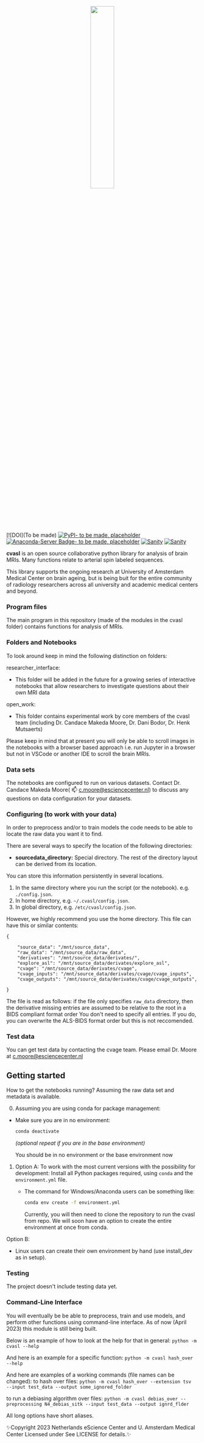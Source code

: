 <p align="center">
    <img style="width: 35%; height: 35%" src="cv_asl_logo.png">
</p>

[![DOI](To be made)
[![PyPI- to be made, placeholder](https://img.shields.io/pypi/v/cvasl.svg)](https://pypi.python.org/pypi/cvasl/)
[![Anaconda-Server Badge- to be made, placeholder](https://anaconda.org/brainspinner/cvasl/badges/version.svg)](https://anaconda.org/resurfemg/resurfemg)
[![Sanity](https://github.com/brainspinner/cvasl/actions/workflows/on-commit.yml/badge.svg)](https://github.com/brainspinner/cvasl/actions/workflows/on-commit.yml)
[![Sanity](https://github.com/brainspinner/cvasl/actions/workflows/on-tag.yml/badge.svg)](https://github.com/brainspinner/cvasl/actions/workflows/on-tag.yml)

**cvasl** is an open source collaborative python library for analysis
of brain MRIs. Many functions relate to arterial spin labeled sequences.



This library
supports the ongoing research at University of Amsterdam Medical Center on brain ageing, but
is being buit for the entire community of radiology researchers across all university and academic medical centers and beyond.


### Program files

The main program in this repository (made of the modules in the cvasl folder) contains functions for analysis of MRIs.

### Folders and Notebooks

To look around keep in mind the following distinction on folders:

researcher_interface:
- This folder will be added in the future for
  a growing series of interactive notebooks that allow
  researchers to investigate questions about their own MRI data
 
open_work:
- This folder contains experimental work by core members of the cvasl
  team (including Dr. Candace Makeda Moore, Dr. Dani Bodor, Dr. Henk Mutsaerts)

Please keep in mind that at present you will only be able to scroll images
in the notebooks with a browser based approach i.e. run Jupyter in a browser but
not in VSCode or another IDE to scroll the brain MRIs. 


### Data sets

The notebooks are configured to run on various datasets.  Contact
Dr. Candace Makeda Moore( 📫 c.moore@esciencecenter.nl) to discuss any
questions on data configuration for your datasets.


### Configuring (to work with your data)

In order to preprocess and/or to train  models the code needs to be
able to locate the raw data you want it to find.

There are several ways to specify the location of the following
directories:

-   **sourcedata_directory:** Special directory.  The rest of the directory layout can
    be derived from its location.

You can store this information persistently in several locations.

1.  In the same directory where you run the script (or the notebook).
    e.g. `./config.json`.
2.  In home directory, e.g. `~/.cvasl/config.json`.
3.  In global directory, e.g. `/etc/cvasl/config.json`.

However, we highly recommend you use the home directory.
This file can have this or similar contents:

    {
 
        "source_data": "/mnt/source_data",
        "raw_data": "/mnt/source_data/raw_data",
        "derivatives": "/mnt/source_data/derivates/",
        "explore_asl": "/mnt/source_data/derivates/explore_asl",
        "cvage": "/mnt/source_data/derivates/cvage",
        "cvage_inputs": "/mnt/source_data/derivates/cvage/cvage_inputs",
        "cvage_outputs": "/mnt/source_data/derivates/cvage/cvage_outputs",

    }

The file is read as follows: if the file only specifies `raw_data`
directory, then the derivative missing entries are assumed to be relative to
the root in a BIDS compliant format order You don't need to specify all entries. If you do,
you can overwrite the ALS-BIDS format order but this is not reccomended.

### Test data

You can get test data by contacting the cvage team. Please email Dr. Moore at c.moore@esciencecenter.nl


## Getting started


How to get the notebooks running?  Assuming the raw data set and
metadata is available.

0. Assuming you are using conda for package management:    
  * Make sure you are in no environment:

      ```sh
      conda deactivate
      ```

      _(optional repeat if you are in the base environment)_

      You should be in no environment or the base environment now


1. Option A: To work with the most current versions with the possibility for development:
  Install all Python packages required, using `conda` and the `environment.yml` file. 


   * The command for Windows/Anaconda users can be something like:

     ```sh
     conda env create -f environment.yml
     ```

     Currently, you will then need to clone the repository to run the cvasl from repo. 
     We will soon have an option to create the entire environment at once from conda.

  Option B:
   * Linux users can create their own environment by hand (use
     install_dev as in setup).



### Testing

The project doesn't include testing data yet.  

### Command-Line Interface
You will eventually be be able to preprocess, train and use models, and perform other functions using command-line interface. As of now (April 2023) this module is still being built.

Below is an example of how to look at the help for that in general:
`python -m cvasl --help` 

And here is an example for a specific function:
`python -m cvasl hash_over --help`

And here are examples of a working commands (file names can be changed):
to hash over files:
`python -m cvasl hash_over --extension tsv  --input test_data --output some_ignored_folder`

to run a debiasing algorithm over files:
`python -m cvasl debias_over --preprocessing N4_debias_sitk --input test_data --output ignrd_flder `


All long options have short aliases.


✨Copyright 2023 Netherlands eScience Center and U. Amsterdam Medical Center
Licensed under <TBA> See LICENSE for details.✨
